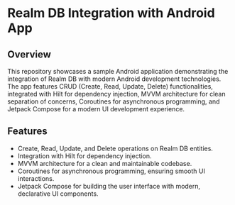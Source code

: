 # Realm DB Integration with Android App

## Overview

This repository showcases a sample Android application demonstrating the integration of Realm DB with modern Android development technologies. The app features CRUD (Create, Read, Update, Delete) functionalities, integrated with Hilt for dependency injection, MVVM architecture for clean separation of concerns, Coroutines for asynchronous programming, and Jetpack Compose for a modern UI development experience.

## Features

- Create, Read, Update, and Delete operations on Realm DB entities.
- Integration with Hilt for dependency injection.
- MVVM architecture for a clean and maintainable codebase.
- Coroutines for asynchronous programming, ensuring smooth UI interactions.
- Jetpack Compose for building the user interface with modern, declarative UI components.
